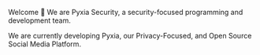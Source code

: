 Welcome 👋 We are Pyxia Security, a security-focused programming and development team.

We are currently developing Pyxia, our Privacy-Focused, and Open Source Social Media Platform.
